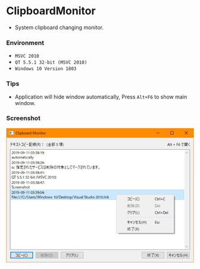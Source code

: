 # ClipboardMonitor
+ System clipboard changing monitor.

### Environment
+ `MSVC 2010`
+ `QT 5.5.1 32-bit (MSVC 2010)`
+ `Windows 10 Version 1803`

### Tips
+ Application will hide window automatically, Press `Alt+F6` to show main window.

### Screenshot
![Screenshot](./Assets/Screenshot.jpg)